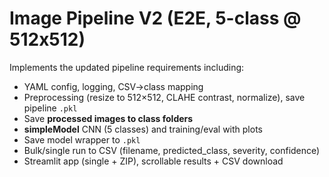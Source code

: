 # Image Pipeline V2 (E2E, 5-class @ 512x512)

Implements the updated pipeline requirements including:
- YAML config, logging, CSV→class mapping
- Preprocessing (resize to 512×512, CLAHE contrast, normalize), save pipeline `.pkl`
- Save **processed images to class folders**
- **simpleModel** CNN (5 classes) and training/eval with plots
- Save model wrapper to `.pkl`
- Bulk/single run to CSV (filename, predicted_class, severity, confidence)
- Streamlit app (single + ZIP), scrollable results + CSV download
